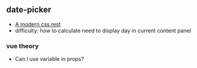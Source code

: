 ## date-picker
* [A modern css rest](https://github.com/hankchizljaw/modern-css-reset)
* difficulty: how to calculate need to display day in current content panel

### vue theory
* Can I use variable in props?
